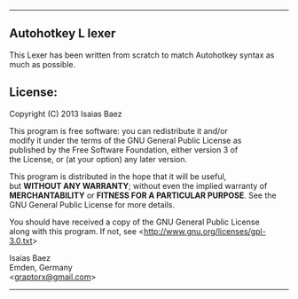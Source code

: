 ***

Autohotkey L lexer
------------------------

This Lexer has been written from scratch to match Autohotkey syntax as much as possible.

License:
------------------------
Copyright (C) 2013 Isaias Baez


This program is free software: you can redistribute it and/or  
modify it under the terms of the GNU General Public License as  
published by the Free Software Foundation, either version 3 of  
the License, or (at your option) any later version.

This program is distributed in the hope that it will be useful,  
but **WITHOUT ANY WARRANTY**; without even the implied warranty of  
**MERCHANTABILITY** or **FITNESS FOR A PARTICULAR PURPOSE**.  See the  
GNU General Public License for more details.

You should have received a copy of the GNU General Public License  
along with this program. If not, see <<http://www.gnu.org/licenses/gpl-3.0.txt>>

Isaias Baez  
Emden, Germany  
<<graptorx@gmail.com>>

***